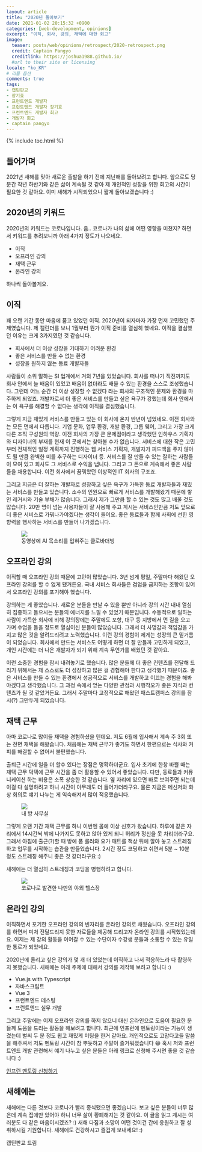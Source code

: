 ```yaml
---
layout: article
title: "2020년 돌아보기"
date: 2021-01-02 20:15:32 +0900
categories: [web-development, opinions]
excerpt: "이직, 회사, 강의, 재택에 대한 회고"
image:
  teaser: posts/web/opinions/retrospect/2020-retrospect.png
  credit: Captain Pangyo
  creditlink: https://joshua1988.github.io/
  #url to their site or licensing
locale: "ko_KR"
# 리플 옵션
comments: true
tags:
- 캡틴판교
- 장기효
- 프런트엔드 개발자
- 프런트엔드 개발자 장기효
- 프런트엔드 개발자 회고
- 개발자 회고
- captain pangyo
---
```

{% include toc.html %}

## 들어가며

2021년 새해를 맞아 새로운 출발을 하기 전에 지난해를 돌아보려고 합니다. 앞으로도 당분간 작년 하반기와 같은 삶이 계속될 것 같아 제 개인적인 성장을 위한 회고의 시간이 필요한 것 같아요. 이미 새해가 시작되었으니 짧게 돌아보겠습니다 :)

## 2020년의 키워드

2020년의 키워드는 코로나입니다. 음.. 코로나가 나의 삶에 어떤 영향을 미쳤지? 하면서 키워드를 추려보니까 아래 4가지 정도가 나오네요.

- 이직
- 오프라인 강의
- 재택 근무
- 온라인 강의

하나씩 돌아볼게요.

## 이직

꽤 오랜 기간 동안 마음에 품고 있었던 이직. 2020년이 되자마자 가장 먼저 고민했던 주제였습니다. 제 캘린더를 보니 1월부터 뭔가 이직 준비를 열심히 했네요. 이직을 결심했던 이유는 크게 3가지였던 것 같습니다.

- 회사에서 더 이상 성장을 기대하기 어려운 환경
- 좋은 서비스를 만들 수 없는 환경
- 성장을 원하지 않는 동료 개발자들

사람들이 소위 말하는 SI 업계에서 거의 7년을 있었습니다. 회사를 떠나기 직전까지도 회사 안에서 늘 배움이 있었고 배움이 없더라도 배울 수 있는 환경을 스스로 조성했습니다. 그런데 어느 순간 더 이상 성장할 수 없겠다 라는 회사의 구조적인 문제와 환경을 마주하게 되었죠. 개발자로서 더 좋은 서비스를 만들고 싶은 욕구가 강했는데 회사 안에서는 이 욕구를 해결할 수 없다는 생각에 이직을 결심했습니다.

그렇게 지금 재밌게 서비스를 만들고 있는 이 회사에 온지 반년이 넘었네요. 이전 회사와는 모든 면에서 다릅니다. 기업 문화, 업무 환경, 개발 환경, 그룹 웨어, 그리고 가장 크게 다른 조직 구성원의 역량. 이전 회사의 가장 큰 문제점이라고 생각했던 인하우스 기획자와 디자이너의 부재를 현재 이 곳에서는 찾아볼 수가 없습니다. 서비스에 대한 작은 고민부터 전체적인 일정 계획까지 진행하는 웹 서비스 기획자, 개발자가 피드백을 주지 않아도 될 만큼 완벽한 미를 추구하는 디자이너 등. 서비스를 잘 만들 수 있는 잘하는 사람들이 모여 있고 회사도 그 서비스로 수익을 냅니다. 그리고 그 돈으로 계속해서 좋은 사람들을 채용합니다. 이전 회사에서 꿈꿔왔던 이상적인 IT 회사의 구조죠.

그리고 지금은 더 잘하는 개발자로 성장하고 싶은 욕구가 가득한 동료 개발자들과 재밌는 서비스를 만들고 있습니다. 소수의 인원으로 빠르게 서비스를 개발해왔기 때문에 쌓인 레거시와 기술 부채가 많습니다. 그래서 제가 그만큼 할 수 있는 것도 많고 배울 것도 많습니다. 20만 명이 넘는 사용자들이 잘 사용해 주고 계시는 서비스인만큼 저도 앞으로 더 좋은 서비스로 가꿔나가야겠다는 생각이 들어요. 좋은 동료들과 함께 사회에 선한 영향력을 행사하는 서비스를 만들어 나가겠습니다.

<figure>
  <a href="https://clovadubbing.naver.com/" target="_blank">
    <img src="{{ site.url }}/images/posts/web/opinions/retrospect/dubbing.png">
  </a>
	<figcaption>동영상에 AI 목소리를 입혀주는 클로바더빙</figcaption>
</figure>

## 오프라인 강의

이직할 때 오프라인 강의 때문에 고민이 많았습니다. 3년 넘게 평일, 주말마다 해왔던 오프라인 강의를 할 수 없게 됐거든요. 국내 서비스 회사들은 겸업을 금지하는 조항이 있어서 오프라인 강의를 포기해야 했습니다.

강의하는 게 좋았습니다. 새로운 분들을 만날 수 있을 뿐만 아니라 강의 시간 내내 열심히 집중하고 들으시는 분들의 에너지를 느낄 수 있었기 때문입니다. 수동적으로 일하는 사람이 가득한 회사에 비해 강의장에는 주말에도 포항, 대구 등 지방에서 먼 길을 오고 가며 수업을 들을 정도로 열심이신 분들이 많았습니다. 그래서 더 사명감과 책임감을 가지고 많은 것을 알려드리려고 노력했습니다. 이런 강의 경험이 제게는 성장의 큰 밑거름이 되었습니다. 회사에서 만드는 서비스도 어떻게 하면 더 잘 만들까 고민하게 되었고, 개인 시간에는 더 나은 개발자가 되기 위해 계속 무언가를 배웠던 것 같아요.

이런 소중한 경험을 잠시 내려놓기로 했습니다. 많은 분들께 더 좋은 컨텐츠를 전달해 드리기 위해서는 제 스스로도 더 성장하고 많은 걸 경험해야 한다고 생각했기 때문이죠. 좋은 서비스를 만들 수 있는 환경에서 성공적으로 서비스를 개발하고 이끄는 경험을 해봐야겠다고 생각했습니다. 그 과정 속에서 얻는 다양한 관점과 시행착오가 좋은 지식과 컨텐츠가 될 것 같았거든요. 그래서 주말마다 고정적으로 해왔던 패스트캠퍼스 강의를 잠시(?) 그만두게 되었습니다.

## 재택 근무

아마 코로나로 많이들 재택을 경험하셨을 텐데요. 저도 6월에 입사해서 계속 주 3회 또는 전면 재택을 해왔습니다. 처음에는 재택 근무가 좋기도 하면서 한편으로는 식사와 커피를 해결할 수 없어서 불편했습니다.

출퇴근 시간에 일을 더 할수 있다는 장점은 명확하더군요. 입사 초기에 한창 바쁠 때는 재택 근무 덕택에 근무 시간을 좀 더 활용할 수 있어서 좋았습니다. 다만, 동료들과 커뮤니케이션 하는 비용은 소폭 상승한 것 같습니다. 옆 자리에 있으면 바로 보여주면 되는데 이걸 다 설명하려고 하니 시간이 아무래도 더 들어가더라구요. 물론 지금은 메신저와 화상 회의로 얘기 나누는 게 익숙해져서 많이 적응했습니다.

<figure class="half">
  <a href="https://clovadubbing.naver.com/" target="_blank">
    <img src="{{ site.url }}/images/posts/web/opinions/retrospect/mydesk.jpeg">
  </a>
	<figcaption>내 방 사무실</figcaption>
</figure>

그렇게 오랜 기간 재택 근무를 하니 이번엔 몸에 이상 신호가 왔습니다. 하루에 같은 자리에서 14시간씩 밖에 나가지도 못하고 앉아 있게 되니 허리가 정신을 못 차리더라구요. 그래서 아침에 출근(?)할 때 방에 폼 롤러와 요가 매트를 책상 뒤에 깔아 놓고 스트레칭 하고 업무를 시작하는 습관을 만들었습니다. 2시간 정도 코딩하고 쉬면서 5분 ~ 10분 정도 스트레칭 해주니 좋은 것 같더라구요 :)

새해에는 더 열심히 스트레칭과 코딩을 병행하려고 합니다.

<figure class="half">
  <a href="https://clovadubbing.naver.com/" target="_blank">
    <img src="{{ site.url }}/images/posts/web/opinions/retrospect/gym.jpeg">
  </a>
	<figcaption>코로나로 발견한 나만의 야외 헬스장</figcaption>
</figure>

## 온라인 강의

이직하면서 포기한 오프라인 강의의 빈자리를 온라인 강의로 채웠습니다. 오프라인 강의를 하면서 미처 전달드리지 못한 자료들을 제공해 드리고자 온라인 강의를 시작했었는데요. 이제는 제 강의 활동을 이어갈 수 있는 수단이자 수강생 분들과 소통할 수 있는 유일한 통로가 되었네요.

2020년에 올리고 싶은 강의가 몇 개 더 있었는데 이직하고 나서 적응하느라 다 촬영하지 못했습니다. 새해에는 아래 주제에 대해서 강의를 제작해 보려고 합니다 :)

- Vue.js with Typescript
- 자바스크립트
- Vue 3
- 프런트엔드 테스팅
- 프런트엔드 실무 개발

그리고 주말에는 이제 오프라인 강의를 하지 않으니 대신 온라인으로 도움이 필요한 분들께 도움을 드리는 활동을 해보려고 합니다. 최근에 인프런에 멘토링이라는 기능이 생겼는데 벌써 두 분 정도 뵙고 재밌게 미팅을 한거 같아요. 개인적으로도 고맙다고들 말씀을 해주셔서 저도 멘토링 시간이 참 뿌듯하고 주말이 즐거워졌습니다 😄 혹시 저와 프런트엔드 개발 관련해서 얘기 나누고 싶은 분들은 아래 링크로 신청해 주시면 좋을 것 같습니다 :)

[인프런 멘토링 신청하기](https://www.inflearn.com/instructors/54224/courses)

## 새해에는

새해에는 다른 것보다 코로나가 빨리 종식됐으면 좋겠습니다. 보고 싶은 분들이 너무 많은데 계속 집에만 있어야 하니 너무 삶이 황폐해지는 것 같아요. 이 글을 읽고 계시는 여러분도 다 같은 마음이시겠죠? :) 새해 다짐과 소망이 어떤 것이건 간에 응원하고 잘 성취하시길 기원합니다. 새해에도 건강하시고 즐겁게 보내세요! :)

캡틴판교 드림